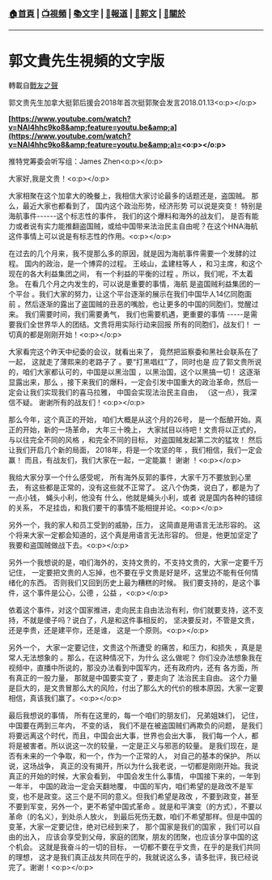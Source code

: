 ###  [:house:首頁](https://github.com/ourhimalayas/home) | [:tv:視頻](https://github.com/ourhimalayas/videos) | [:books:文字](https://github.com/ourhimalayas/txt) | [:newspaper:報道](https://github.com/ourhimalayas/news) | [:eagle:郭文](https://github.com/ourhimalayas/guomedia) | [:pray:關於](https://github.com/ourhimalayas/home/tree/master/about)
---
# 郭文貴先生視頻的文字版
轉載自[戰友之聲](http://littleantvoice.blogspot.com)

郭文贵先生加拿大挺郭后援会2018年首次挺郭聚会发言2018.01.13<o:p></o:p>



**[https://www.youtube.com/watch?v=NAl4hhc9ko8&amp;feature=youtu.be&amp;a](https://www.youtube.com/watch?v=NAl4hhc9ko8&amp;feature=youtu.be&amp;a)=<o:p></o:p>**





推特党筹委会听写组：James Zhen<o:p></o:p>



大家好,我是文贵！<o:p></o:p>



大家相聚在这个加拿大的晚餐上，我相信大家讨论最多的话题还是，盗国贼。&nbsp;那么，最近大家也都看到了，&nbsp;国内这个政治形势，经济形势&nbsp;可以说是突变！&nbsp;特别是海航事件------这个标志性的事件，&nbsp;我们的这个爆料和海外的战友们，&nbsp;是否有能力或者说有实力能推翻盗国贼，或给中国带来法治民主自由呢？在这个HNA海航这件事情上可以说是有标志性的作用。<o:p></o:p>



在过去的几个月来，我不提那么多的原因，就是因为海航事件需要一个发酵的过程。&nbsp;国内的政治，是一个博弈的过程。&nbsp;王岐山，孟建柱等人&nbsp;，和习主席，和这个现在的各大利益集团之间，&nbsp;有一个利益的平衡的过程&nbsp;。所以，我们呢，不太着急。&nbsp;在看几个月之内发生的，可以说是重要的事情，海航&nbsp;是盗国贼利益集团的一个平台&nbsp;。我们大家的努力，让这个平台逐渐的展示在我们中国华人14亿同胞面前&nbsp;。然后逐渐的露出了盗国贼的丑恶的嘴脸，也让更多的中国的同胞们，觉醒过来。&nbsp;我们需要时间，我们需要勇气，&nbsp;我们也需要机遇，更重要的事情&nbsp;-----是需要我们全世界华人的团结。文贵将用实际行动来回报&nbsp;所有的同胞们，战友们！&nbsp;一切真的都是刚刚开始！<o:p></o:p>



大家看完这个昨天中纪委的会议，就看出来了，&nbsp;竟然把监察委和黑社会联系在了一起，&nbsp;这就走了薄熙来的老路子了&nbsp;。要“打黑唱红”了，同时也是&nbsp;应了郭文贵所说的，咱们大家都认可的，中国是以黑治国&nbsp;，以黑治国，这个以黑搞一切！&nbsp;这逐渐显露出来，那么&nbsp;，接下来我们的爆料，一定会引发中国重大的政治革命，然后一定会让我们实现我们的喜马拉雅，&nbsp;中国会实现法治民主自由，&nbsp;（这一点），我深信不疑。&nbsp;谢谢所有的战友们！<o:p></o:p>



那么今年，这个真正的开始，&nbsp;咱们大概是从这个月的26号，&nbsp;是一个酝酿开始。真正的开始，新的一场革命，&nbsp;大年三十晚上，&nbsp;大家拭目以待吧！文贵将以正式的，与以往完全不同的风格&nbsp;，和完全不同的目标，&nbsp;对盗国贼发起第二次的猛攻！&nbsp;然后让我们开启几个新的局面，&nbsp;2018年，将是一个攻坚的年&nbsp;，我们相信，我们一定会赢！&nbsp;而且，有战友们，我们大家在一起，一定能赢！&nbsp;谢谢&nbsp;！<o:p></o:p>



我给大家分享一个什么感受呢，&nbsp;所有海外反郭的事件，大家千万不要放到心里去，&nbsp;有这些都是正常的，没有这些就不正常了。&nbsp;这八个伪类，说白了，都是为了一点小钱，&nbsp;蝇头小利，他没有&nbsp;什么，他就是蝇头小利，或者&nbsp;说是国内各种的错综的关系，&nbsp;不足挂齿，和我们要干的事情不能相提并论。<o:p></o:p>



另外一个，我的家人和员工受到的威胁，压力，&nbsp;这简直是用语言无法形容的。&nbsp;这个将来大家一定都会知道的，这个真是用语言无法形容的。&nbsp;但是，他更加坚定了我要和盗国贼做战下去。<o:p></o:p>



另外一个我想说的是，咱们海外的，支持文贵的，不支持文贵的，大家一定要千万记住，&nbsp;一定要把文贵的人忘掉，也不要在乎文贵是好是坏，这里边不能有任何情绪化的东西。&nbsp;否则我们又回到历史上最为糟糕的时候。&nbsp;我们要支持的，是这个事件，这个事件是公心，公德&nbsp;，公益&nbsp;，<o:p></o:p>

依着这个事件，对这个国家推进，走向民主自由法治有利，你们就要支持，这不支持，不就是傻子吗？说白了，凡是和这件事相反的，&nbsp;坚决要反对，不管是文贵，还是李贵，还是建平你，还是谁，&nbsp;这是一个原则。<o:p></o:p>

另外一个，&nbsp;大家一定要记住，文贵这个所遭受&nbsp;的痛苦，和压力，和损失&nbsp;，真是是常人无法想象的&nbsp;。那么，在这种情况下，为什么&nbsp;这么做呢？&nbsp;你们没办法想象我在视频中，直播中所说的，那没办法看到中国军内，还有政府内，还有&nbsp;各方面，所有真正的一股力量，&nbsp;那就是中国要实变了&nbsp;，要走向了&nbsp;法治民主自由。&nbsp;这个力量是巨大的，是文贵冒那么大的风险，付出了那么大的代价的根本原因，大家一定要相信，真该我们赢了。<o:p></o:p>



最后我想说的事情，&nbsp;所有在这里的，每一个咱们的朋友们，&nbsp;兄弟姐妹们，&nbsp;记住，中国要在两到三年内，&nbsp;不变的话，&nbsp;我们不是在被盗国贼们再欺负的问题，&nbsp;是我们将要远离这个时代，而且，中国会出大事，世界也会出大事，&nbsp;我们每一个人，都将是被害者。所以说这一次的较量，一定是正义与邪恶的较量。&nbsp;是我们现在，是否有未来的一个争取，和一个，作为一个正常的人，&nbsp;对自己的基本的保护。&nbsp;所以说，这场战争，&nbsp;真正的没有揭开，所以为什么我老说，一切都是刚刚开始。我说真正的开始的时候，大家会看到，&nbsp;中国会发生什么事情，&nbsp;中国接下来的，一年到一年半，&nbsp;中国的政治一定会天翻地覆，&nbsp;中国的军内，咱们希望的是政改不是军变，也不是政变。这三个是不同的意义。但我们希望是政改&nbsp;，不要到政变，甚至不要到军变，另外一个，更不希望中国式革命&nbsp;。就是和平演变（的方式），不要以革命（的名义），到处杀人放火，&nbsp;到最后死伤无数，咱们不希望那样。但是中国的变革，大家一定要记住，绝对已经到来了，&nbsp;那个国家是我们的国家&nbsp;，我们可以自由的出入，&nbsp;应该会享受到父母，家庭的团聚，朋友的团聚，也应该分享中国的这个机会。&nbsp;这就是我奋斗的一切的目标，&nbsp;一切都不要在乎文贵，在乎的是我们共同的理想，&nbsp;这才是我们真正战友共同在乎的，我就说这么多，请多批评，我已经说完了。谢谢！<o:p></o:p>



<u></u><sub></sub><sup></sup><strike></strike>